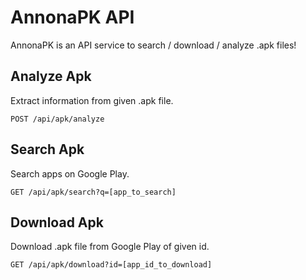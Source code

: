 AnnonaPK API
============

AnnonaPK is an API service to search / download / analyze .apk files!

Analyze Apk
-----------

Extract information from given .apk file.

    POST /api/apk/analyze

Search Apk
----------

Search apps on Google Play.

    GET /api/apk/search?q=[app_to_search]

Download Apk
------------

Download .apk file from Google Play of given id.

    GET /api/apk/download?id=[app_id_to_download]
